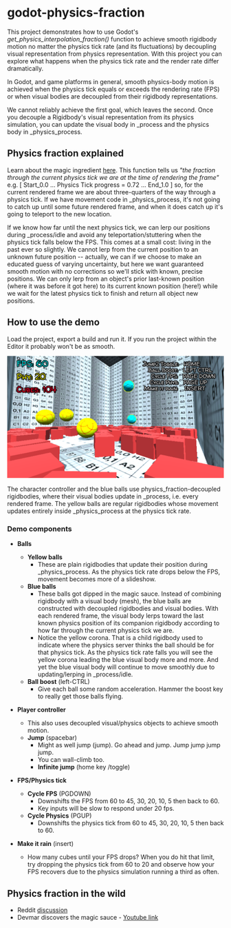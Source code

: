 # godot-physics-fraction

This project demonstrates how to use Godot's *get_physics_interpolation_fraction()* function to achieve smooth rigidbody motion no matter the physics tick rate (and its fluctuations) by decoupling visual representation from physics representation.  With this project you can explore what happens when the physics tick rate and the render rate differ dramatically.

In Godot, and game platforms in general, smooth physics-body motion is achieved when the physics tick equals or exceeds the rendering rate (FPS) or when visual bodies are decoupled from their rigidbody representations.

We cannot reliably achieve the first goal, which leaves the second.  Once you decouple a Rigidbody's visual representation from its physics simulation, you can update the visual body in _process and the physics body in _physics_process.

## Physics fraction explained

Learn about the magic ingredient [here](https://docs.godotengine.org/en/latest/classes/class_engine.html#class-engine-method-get-physics-interpolation-fraction).  This function tells us *"the fraction through the current physics tick we are at the time of rendering the frame"* e.g. [ Start_0.0 ... Physics Tick progress = 0.72 ... End_1.0 ] so, for the current rendered frame we are about three-quarters of the way through a physics tick.  If we have movement code in _physics_process, it's not going to catch up until some future rendered frame, and when it does catch up it's going to teleport to the new location.

If we know how far until the next physics tick, we can lerp our positions during _process/idle and avoid any teleportation/stuttering when the physics tick falls below the FPS.  This comes at a small cost: living in the past ever so slightly.  We cannot lerp from the current position to an unknown future position -- actually, we can if we choose to make an educated guess of varying uncertainty, but here we want guaranteed smooth motion with no corrections so we'll stick with known, precise positions.  We can only lerp from an object's prior last-known position (where it was before it got here) to its current known position (here!) while we wait for the latest physics tick to finish and return all object new positions.

## How to use the demo

Load the project, export a build and run it.  If you run the project within the Editor it probably won't be as smooth.

![](https://raw.githubusercontent.com/belzecue/images/main/Screen-2021-12-08_15-28-47.png)



The character controller and the blue balls use physics_fraction-decoupled rigidbodies, where their visual bodies update in _process, i.e. every rendered frame.  The yellow balls are regular rigidbodies whose movement updates entirely inside _physics_process at the physics tick rate.

### Demo components

- **Balls**
  - **Yellow balls**
    - These are plain rigidbodies that update their position during _physics_process.  As the physics tick rate drops below the FPS, movement becomes more of a slideshow.
  - **Blue balls**
    - These balls got dipped in the magic sauce.  Instead of combining rigidbody with a visual body (mesh), the blue balls are constructed with decoupled rigidbodies and visual bodies.  With each rendered frame, the visual body lerps toward the last known physics position of its companion rigidbody according to how far through the current physics tick we are.
    - Notice the yellow corona.  That is a child rigidbody used to indicate where the physics server thinks the ball should be for that physics tick.  As the physics tick rate falls you will see the yellow corona leading the blue visual body more and more.  And yet the blue visual body will continue to move smoothly due to updating/lerping in _process/idle.
  - **Ball boost** (left-CTRL)
    - Give each ball some random acceleration.  Hammer the boost key to really get those balls flying.

- **Player controller**
  - This also uses decoupled visual/physics objects to achieve smooth motion.
  - **Jump** (spacebar)
    - Might as well jump (jump).  Go ahead and jump. Jump jump jump jump.
    - You can wall-climb too.
    - **Infinite jump** (home key /toggle)

- **FPS/Physics tick**
  - **Cycle FPS** (PGDOWN)
    - Downshifts the FPS from 60 to 45, 30, 20, 10, 5 then back to 60.
    - Key inputs will be slow to respond under 20 fps.
  - **Cycle Physics** (PGUP)
    - Downshifts the physics tick from 60 to 45, 30, 20, 10, 5 then back to 60.

- **Make it rain** (insert)
  - How many cubes until your FPS drops?  When you do hit that limit, try dropping the physics tick from 60 to 20 and observe how your FPS recovers due to the physics simulation running a third as often.

## Physics fraction in the wild

- Reddit [discussion](https://www.reddit.com/r/godot/comments/eveh2b/please_confirm_if_this_is_a_proper_way_to/)
- Devmar discovers the magic sauce - [Youtube link](https://www.youtube.com/watch?v=gL0iibY6-Fg)
